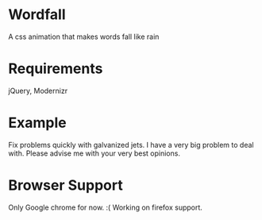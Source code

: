 Wordfall
========

A css animation that makes words fall like rain

Requirements
============

jQuery, Modernizr

Example
=======

<html>
<head>
<script src="http://ajax.googleapis.com/ajax/libs/jquery/1.9.1/jquery.min.js"></script>
<script src="http://yandex.st/modernizr/2.0.6/modernizr.min.js"></script>
<script src="wordfall.js"></script>

<script type="text/javascript">
$(document).ready(function(){
	$("#block").wordFall();
});
</script>
</head>

<body>
<div id="block">Fix problems quickly with galvanized jets. I have a very big problem to deal with. Please advise me with your very best opinions.
</div>
</body>
</html>

Browser Support
===============
Only Google chrome for now. :( Working on firefox support.

